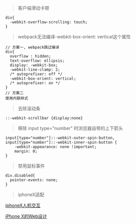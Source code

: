 >客户端滑动卡顿

```
div{
  -webkit-overflow-scrolling: touch;
}
```

>webpack无法编译-webkit-box-orient: vertical这个属性
```
// 方案一, webpack跳过编译
div{
  overflow : hidden;
  text-overflow: ellipsis;
  display: -webkit-box;
  -webkit-line-clamp: 2; 
  /* autoprefixer: off */
  -webkit-box-orient: vertical;
  /* autoprefixer: on */
}
// 方案二
使用内联样式
```

>去除滚动条
```
::-webkit-scrollbar {display:none}
```

>移除 input type="number" 时浏览器自带的上下箭头
```
input[type="number"]::-webkit-outer-spin-button,
input[type="number"]::-webkit-inner-spin-button {
    -webkit-appearance: none !important;
    margin: 0;
}
```

>禁用鼠标事件
```
div.disabled{
  pointer-events: none;
}
```

>iphoneX适配

[iphoneX人机交互](https://developer.apple.com/design/human-interface-guidelines/ios/overview/iphone-x/)

[iPhone X的Web设计](https://www.w3cplus.com/mobile/designing-websites-for-iphone-x.html)




